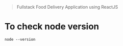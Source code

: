 > Fullstack Food Delivery Application using ReactJS

# To check node version

```
node --version
```
